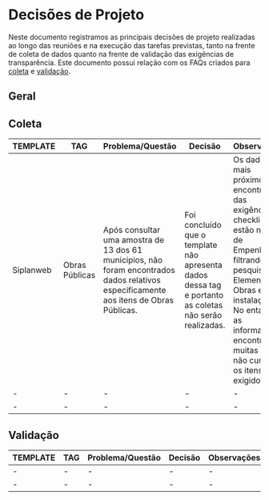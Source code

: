 # Decisões de Projeto

Neste documento registramos as principais decisões de projeto realizadas ao longo das reuniões e na execução das tarefas previstas, tanto na frente de coleta de dados quanto na frente de validação das exigências de transparência. Este documento possui relação com os FAQs criados para [coleta](<FAQ - Coletas.md>) e [validação](<FAQ - Validação.md>).

## Geral

## Coleta
| TEMPLATE | TAG | Problema/Questão | Decisão | Observações |
|----------|-----|------------------|---------|-------------|
| Siplanweb | Obras Públicas | Após consultar uma amostra de 13 dos 61 municípios, não foram encontrados dados relativos especificamente aos itens de Obras Públicas. | Foi concluído que o template não apresenta dados dessa tag e portanto as coletas não serão realizadas. | Os dados mais próximos encontrados das exigências da checklist estão na aba de Empenhos, filtrando a pesquisa por Elemento = Obras e instalações. No entanto, as informações encontradas muitas vezes não cumprem os itens exigidos.|
| - | - | - | - | - |
| - | - | - | - | - |


## Validação
| TEMPLATE | TAG | Problema/Questão | Decisão | Observações |
|----------|-----|------------------|---------|-------------|
| - | - | - | - | - |
| - | - | - | - | - |
